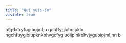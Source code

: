 ```yaml
---
title: "Qui suis-je"
visible: true
---
```


hfgdxtryfugihojml,n gchffygiuhojpkln ngchfuygioiupknkbhvgcfygiuoijplnkbhvjyguoipjml,nn b